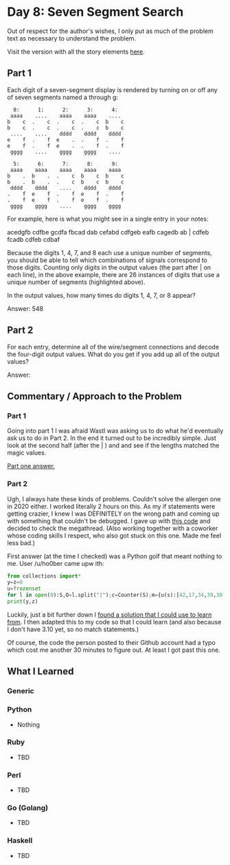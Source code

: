 # Day 8: Seven Segment Search

Out of respect for the author's wishes, I only put as much of the problem text as necessary to understand the problem.

Visit the version with all the story elements [here](https://adventofcode.com/2021/day/8).

## Part 1
Each digit of a seven-segment display is rendered by turning on or off any of seven segments named a through g:

      0:      1:      2:      3:      4:
     aaaa    ....    aaaa    aaaa    ....
    b    c  .    c  .    c  .    c  b    c
    b    c  .    c  .    c  .    c  b    c
     ....    ....    dddd    dddd    dddd
    e    f  .    f  e    .  .    f  .    f
    e    f  .    f  e    .  .    f  .    f
     gggg    ....    gggg    gggg    ....
    
      5:      6:      7:      8:      9:
     aaaa    aaaa    aaaa    aaaa    aaaa
    b    .  b    .  .    c  b    c  b    c
    b    .  b    .  .    c  b    c  b    c
     dddd    dddd    ....    dddd    dddd
    .    f  e    f  .    f  e    f  .    f
    .    f  e    f  .    f  e    f  .    f
     gggg    gggg    ....    gggg    gggg

For example, here is what you might see in a single entry in your notes:

acedgfb cdfbe gcdfa fbcad dab cefabd cdfgeb eafb cagedb ab | cdfeb fcadb cdfeb cdbaf

Because the digits 1, 4, 7, and 8 each use a unique number of segments, you should be able to tell which combinations of signals correspond to those digits. Counting only digits in the output values (the part after | on each line), in the above example, there are 26 instances of digits that use a unique number of segments (highlighted above).

In the output values, how many times do digits 1, 4, 7, or 8 appear?

Answer: 548

## Part 2
For each entry, determine all of the wire/segment connections and decode the four-digit output values. What do you get if you add up all of the output values?

Answer: 

## Commentary / Approach to the Problem
### Part 1
Going into part 1 I was afraid Wastl was asking us to do what he'd eventually ask us to do in Part 2. In the end it turned out to be incredibly simple. Just look at the second half (after the | ) and and see if the lengths matched the magic values.

[Part one answer.](https://github.com/djotaku/adventofcode/blob/46276bbb1864991d5296a78587b5864e88a33e68/2021/Day_08/Python/solution.py)

### Part 2

Ugh, I always hate these kinds of problems. Couldn't solve the allergen one in 2020 either. I worked literally 2 hours on this. As my if statements were getting crazier, I knew I was DEFINITELY on the wrong path and coming up with something that couldn't be debugged. I gave up with [this code](https://github.com/djotaku/adventofcode/blob/655b3b9c38289037b6ac0c5f2d95731758311af0/2021/Day_08/Python/solution.py) and decided to check the megathread. (Also working together with a coworker whose coding skills I respect, who also got stuck on this one. Made me feel less bad.)

First answer (at the time I checked) was a Python golf that meant nothing to me. User /u/ho0ber came upw ith:

```python
from collections import*
y=z=0
u=frozenset
for l in open(0):S,O=l.split("|");c=Counter(S);m={u(s):[42,17,34,39,30,37,41,25,49,45].index(sum(c[x]for x in s))for s in S.split()};o=[str(m[u(o)])for o in O.split()];y+=sum(x in"1478"for x in o);z+=int("".join(o))
print(y,z)
```

Luckily, just a bit further down I [found a solution that I could use to learn from](https://www.reddit.com/r/adventofcode/comments/rbj87a/comment/hnr3uau/?utm_source=share&utm_medium=web2x&context=3). I then adapted this to my code so that I could learn (and also because I don't have 3.10 yet, so no match statements.)

Of course, the code the person posted to their Github account had a typo which cost me another 30 minutes to figure out. At least I got past this one.

## What I Learned

### Generic

### Python
- Nothing
### Ruby
- TBD
### Perl
- TBD
### Go (Golang)
- TBD
### Haskell
- TBD